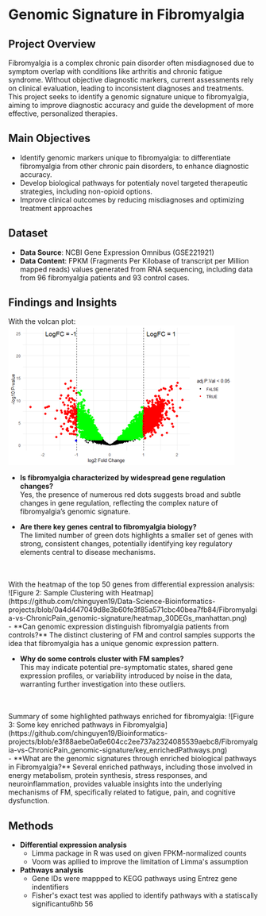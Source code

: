 # Genomic Signature in Fibromyalgia 

## Project Overview
Fibromyalgia is a complex chronic pain disorder often misdiagnosed due to symptom overlap with conditions like arthritis and chronic fatigue syndrome. Without objective diagnostic markers, current assessments rely on clinical evaluation, leading to inconsistent diagnoses and treatments. This project seeks to identify a genomic signature unique to fibromyalgia, aiming to improve diagnostic accuracy and guide the development of more effective, personalized therapies.

## Main Objectives

- Identify genomic markers unique to fibromyalgia: to differentiate fibromyalgia from other chronic pain disorders, to enhance diagnostic accuracy.
- Develop biological pathways for potentialy novel targeted therapeutic strategies, including non-opioid options.
- Improve clinical outcomes by reducing misdiagnoses and optimizing treatment approaches

## Dataset

- **Data Source**: NCBI Gene Expression Omnibus (GSE221921)
- **Data Content**: FPKM (Fragments Per Kilobase of transcript per Million mapped reads) values generated from RNA sequencing, including data from 96 fibromyalgia patients and 93 control cases.

## Findings and Insights  
With the volcan plot:
![Figure 1: Gene Regulation Analysis with Volcano plot](https://github.com/chinguyen19/Bioinformatics-projects/blob/main/Fibromyalgia-vs-ChronicPain_genomic-signature/volcano.png) <br>
- **Is fibromyalgia characterized by widespread gene regulation changes?**  
  Yes, the presence of numerous red dots suggests broad and subtle changes in gene regulation, reflecting the complex nature of fibromyalgia’s genomic signature.  

- **Are there key genes central to fibromyalgia biology?**  
  The limited number of green dots highlights a smaller set of genes with strong, consistent changes, potentially identifying key regulatory elements central to disease mechanisms.
 <br>   
 <br>
With the heatmap of the top 50 genes from differential expression analysis:
![Figure 2: Sample Clustering with Heatmap](https://github.com/chinguyen19/Data-Science-Bioinformatics-projects/blob/0a4d447049d8e3b60fe3f85a571cbc40bea7fb84/Fibromyalgia-vs-ChronicPain_genomic-signature/heatmap_30DEGs_manhattan.png)  <br>
- **Can genomic expression distinguish fibromyalgia patients from controls?**  
  The distinct clustering of FM and control samples supports the idea that fibromyalgia has a unique genomic expression pattern.  

- **Why do some controls cluster with FM samples?**  
  This may indicate potential pre-symptomatic states, shared gene expression profiles, or variability introduced by noise in the data, warranting further investigation into these outliers.  
 <br>   
 <br>
Summary of some highlighted pathways enriched for fibromyalgia:
![Figure 3: Some key enriched pathways in Fibromyalgia](https://github.com/chinguyen19/Bioinformatics-projects/blob/e3f88aebe0a6e604cc2ee737a2324085539aebc8/Fibromyalgia-vs-ChronicPain_genomic-signature/key_enrichedPathways.png)  <br>
- **What are the genomic signatures through enriched biological pathways in Fibromyalgia?**
 Several enriched pathways, including those involved in energy metabolism, protein synthesis, stress responses, and neuroinflammation, provides valuable insights into the underlying mechanisms of FM, specifically related to fatigue, pain, and cognitive dysfunction.

## Methods
- **Differential expression analysis**
  - Limma package in R was used on given FPKM-normalized counts
  - Voom was apllied to improve the limitation of Limma's assumption
- **Pathways analysis**
  - Gene IDs were mappped to KEGG pathways using Entrez gene indentifiers
  - Fisher's exact test was applied to identify pathways with a statiscally significantu6hb 56  
